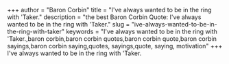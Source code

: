 +++
author = "Baron Corbin"
title = "I've always wanted to be in the ring with 'Taker."
description = "the best Baron Corbin Quote: I've always wanted to be in the ring with 'Taker."
slug = "ive-always-wanted-to-be-in-the-ring-with-taker"
keywords = "I've always wanted to be in the ring with 'Taker.,baron corbin,baron corbin quotes,baron corbin quote,baron corbin sayings,baron corbin saying,quotes, sayings,quote, saying, motivation"
+++
I've always wanted to be in the ring with 'Taker.
